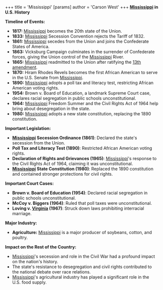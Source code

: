 +++
 title = 'Mississippi'
[params]
	author = 'Carson West'
+++
**[Mississippi](./../mississippi/) in U.S. History**

**Timeline of Events:**

* **1817:** [Mississippi](./../mississippi/) becomes the 20th state of the Union.
* **1833:** [Mississippi](./../mississippi/) Secession Convention rejects the Tariff of 1832.
* **1861:** [Mississippi](./../mississippi/) secedes from the Union and joins the Confederate States of America.
* **1863:** Vicksburg Campaign culminates in the surrender of Confederate forces, giving the Union control of the [Mississippi](./../mississippi/) River.
* **1865:** [Mississippi](./../mississippi/) readmitted to the Union after ratifying the [13th amendment](./../13th-amendment/).
* **1870:** Hiram Rhodes Revels becomes the first African American to serve in the U.S. Senate from [Mississippi](./../mississippi/).
* **1890:** [Mississippi](./../mississippi/) adopts a poll tax and literacy test, restricting African American voting rights.
* **1954:** Brown v. Board of Education, a landmark Supreme Court case, declares racial segregation in public schools unconstitutional.
* **1964:** [Mississippi](./../mississippi/) Freedom Summer and the Civil Rights Act of 1964 help bring about desegregation in the state.
* **1980:** [Mississippi](./../mississippi/) adopts a new state constitution, replacing the 1890 constitution.

**Important Legislation:**

* **[Mississippi](./../mississippi/) Secession Ordinance (1861)**: Declared the state's secession from the Union.
* **Poll Tax and Literacy Test (1890)**: Restricted African American voting rights.
* **Declaration of Rights and Grievances (1965)**: [Mississippi](./../mississippi/)'s response to the Civil Rights Act of 1964, claiming it was unconstitutional.
* **[Mississippi](./../mississippi/) State Constitution (1980)**: Replaced the 1890 constitution and contained stronger protections for civil rights.

**Important Court Cases:**

* **Brown v. Board of Education (1954)**: Declared racial segregation in public schools unconstitutional.
* **McCoy v. Biggers (1964)**: Ruled that poll taxes were unconstitutional.
* **Loving v. [Virginia](./../virginia/) (1967)**: Struck down laws prohibiting interracial marriage.

**Major Industry:**

* **Agriculture:** [Mississippi](./../mississippi/) is a major producer of soybeans, cotton, and poultry.

**Impact on the Rest of the Country:**

* [Mississippi](./../mississippi/)'s secession and role in the Civil War had a profound impact on the nation's history.
* The state's resistance to desegregation and civil rights contributed to the national debate over race relations.
* [Mississippi](./../mississippi/)'s agricultural industry has played a significant role in the U.S. food supply.